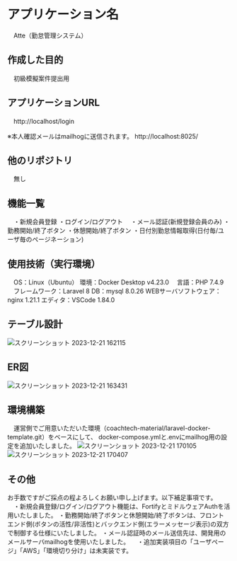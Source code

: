 # アプリケーション名
　Atte（勤怠管理システム）

## 作成した目的
　初級模擬案件提出用
 
## アプリケーションURL
　http://localhost/login
  
  ※本人確認メールはmailhogに送信されます。
  http://localhost:8025/

## 他のリポジトリ  
　無し

## 機能一覧
　・新規会員登録
  ・ログイン/ログアウト
　・メール認証(新規登録会員のみ)
  ・勤務開始/終了ボタン
  ・休憩開始/終了ボタン
  ・日付別勤怠情報取得(日付毎/ユーザ毎のページネーション)
  
## 使用技術（実行環境）
　OS：Linux（Ubuntu）
  環境：Docker Desktop v4.23.0
　言語：PHP 7.4.9
　フレームワーク：Laravel 8
  DB：mysql 8.0.26
  WEBサーバソフトウェア：nginx 1.21.1
  エディタ：VSCode 1.84.0


## テーブル設計
![スクリーンショット 2023-12-21 162115](https://github.com/tmdressage/atte/assets/144135026/3a076f6f-5ab9-4acf-8078-314ae0b2c0ed)

## ER図
![スクリーンショット 2023-12-21 163431](https://github.com/tmdressage/atte/assets/144135026/710bd184-1bc1-4af7-89ba-9d8980b8139a)

## 環境構築
　運営側でご用意いただいた環境（coachtech-material/laravel-docker-template.git）をベースにして、
  docker-compose.ymlと.envにmailhog用の設定を追加いたしました。
  ![スクリーンショット 2023-12-21 170105](https://github.com/tmdressage/atte/assets/144135026/30311bc8-4876-4942-bcc3-41c21613db47)
  ![スクリーンショット 2023-12-21 170407](https://github.com/tmdressage/atte/assets/144135026/fc998dab-4463-42de-8e51-0f828aa8d815)

## その他
お手数ですがご採点の程よろしくお願い申し上げます。以下補足事項です。
　・新規会員登録/ログイン/ログアウト機能は、FortifyとミドルウェアAuthを活用いたしました。
  ・勤務開始/終了ボタンと休憩開始/終了ボタンは、フロントエンド側(ボタンの活性/非活性)とバックエンド側(エラーメッセージ表示)の双方で制御する仕様にいたしました。
  ・メール認証時のメール送信先は、開発用のメールサーバmailhogを使用いたしました。
　・追加実装項目の「ユーザページ」「AWS」「環境切り分け」は未実装です。
  
　
